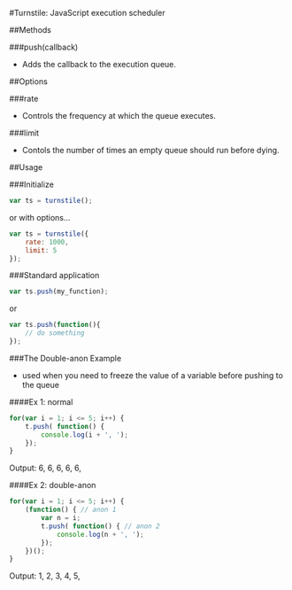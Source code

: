#Turnstile: JavaScript execution scheduler



##Methods

###push(callback)
- Adds the callback to the execution queue.
	

##Options

###rate
- Controls the frequency at which the queue executes.

###limit
- Contols the number of times an empty queue should run before dying.
	

##Usage

###Initialize

```javascript
var ts = turnstile();
```

or with options...

```javascript
var ts = turnstile({
	rate: 1000,
	limit: 5
});
```

###Standard application

```javascript
var ts.push(my_function);
```
or
```javascript
var ts.push(function(){
	// do something
});
```

###The Double-anon Example
- used when you need to freeze the value of a 
  variable before pushing to the queue

####Ex 1: normal

```javascript
for(var i = 1; i <= 5; i++) {
	t.push( function() {
		console.log(i + ', ');
	});
}
```
Output: 6, 6, 6, 6, 6, 

####Ex 2: double-anon

```javascript
for(var i = 1; i <= 5; i++) {
	(function() { // anon 1
		var n = i;
		t.push( function() { // anon 2
			console.log(n + ', ');
		});
	})();
}
```
Output: 1, 2, 3, 4, 5, 

